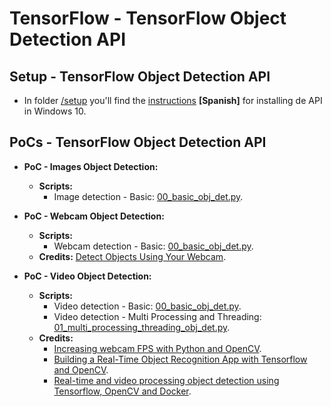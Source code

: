 # TensorFlow - TensorFlow Object Detection API

## Setup - TensorFlow Object Detection API

* In folder [/setup](setup) you'll find the [instructions](setup/tf_object_detection_api_setup_w10.pdf) **[Spanish]** for installing de API in Windows 10.

## PoCs - TensorFlow Object Detection API

* **PoC - Images Object Detection:**
  * **Scripts:**
    * Image detection - Basic: [00_basic_obj_det.py](src/images/00_basic_obj_det.py).

* **PoC - Webcam Object Detection:**
  * **Scripts:**
    * Webcam detection - Basic: [00_basic_obj_det.py](src/webcam/00_basic_obj_det.py).
  * **Credits:** [Detect Objects Using Your Webcam](https://tensorflow-object-detection-api-tutorial.readthedocs.io/en/latest/camera.html).

* **PoC - Video Object Detection:**
  * **Scripts:**
    * Video detection - Basic: [00_basic_obj_det.py](src/videos/00_basic_obj_det.py).
    * Video detection - Multi Processing and Threading: [01_multi_processing_threading_obj_det.py](src/videos/01_multi_processing_threading_obj_det.py).
  * **Credits:**
    * [Increasing webcam FPS with Python and OpenCV](https://www.pyimagesearch.com/2015/12/21/increasing-webcam-fps-with-python-and-opencv/).
    * [Building a Real-Time Object Recognition App with Tensorflow and OpenCV](https://towardsdatascience.com/building-a-real-time-object-recognition-app-with-tensorflow-and-opencv-b7a2b4ebdc32).
    * [Real-time and video processing object detection using Tensorflow, OpenCV and Docker](https://towardsdatascience.com/real-time-and-video-processing-object-detection-using-tensorflow-opencv-and-docker-2be1694726e5).
